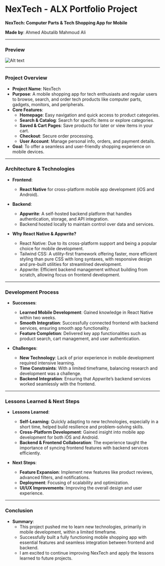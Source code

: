 
# **NexTech - ALX Portfolio Project**
**NexTech: Computer Parts & Tech Shopping App for Mobile**

**Made by**: Ahmed Abutalib Mahmoud Ali



---
### **Preview**

![Alt text]('assets/images/phonecutout.png')

---
### **Project Overview**
- **Project Name**: NexTech
- **Purpose**: A mobile shopping app for tech enthusiasts and regular users to browse, search, and order tech products like computer parts, gadgets, monitors, and peripherals.
- **Core Features**:
  - **Homepage**: Easy navigation and quick access to product categories.
  - **Search & Catalog**: Search for specific items or explore categories.
  - **Saved & Cart Pages**: Save products for later or view items in your cart.
  - **Checkout**: Secure order processing.
  - **User Account**: Manage personal info, orders, and payment details.
- **Goal**: To offer a seamless and user-friendly shopping experience on mobile devices.

---

### **Architecture & Technologies**
- **Frontend**:
  - **React Native** for cross-platform mobile app development (iOS and Android).
- **Backend**:
  - **Appwrite**: A self-hosted backend platform that handles authentication, storage, and API integration.
  - Backend hosted locally to maintain control over data and services.

- **Why React Native & Appwrite?**
  - React Native: Due to its cross-platform support and being a popular choice for mobile development.
  - Tailwind CSS: A utility-first framework offering faster, more efficient styling than pure CSS with long syntaxes, with responsive design and pre-built utilities for streamlined development.
  - Appwrite: Efficient backend management without building from scratch, allowing focus on frontend development.

---

### **Development Process**
- **Successes**:
  - **Learned Mobile Development**: Gained knowledge in React Native within two weeks.
  - **Smooth Integration**: Successfully connected frontend with backend services, ensuring smooth app functionality.
  - **Feature Completion**: Delivered key app functionalities such as product search, cart management, and user authentication.

- **Challenges**:
  - **New Technology**: Lack of prior experience in mobile development required intensive learning.
  - **Time Constraints**: With a limited timeframe, balancing research and development was a challenge.
  - **Backend Integration**: Ensuring that Appwrite’s backend services worked seamlessly with the frontend.


---

### **Lessons Learned & Next Steps**
- **Lessons Learned**:
  - **Self-Learning**: Quickly adapting to new technologies, especially in a short time, helped build resilience and problem-solving skills.
  - **Cross-Platform Development**: Gained insight into mobile app development for both iOS and Android.
  - **Backend & Frontend Collaboration**: The experience taught the importance of syncing frontend features with backend services efficiently.

- **Next Steps**:
  - **Feature Expansion**: Implement new features like product reviews, advanced filters, and notifications.
  - **Deployment**: Focusing of scalability and optimization.
  - **UI/UX Improvements**: Improving the overall design and user experience.

---

### **Conclusion**
- **Summary**:
  - This project pushed me to learn new technologies, primarily in mobile development, within a limited timeframe.
  - Successfully built a fully functioning mobile shopping app with essential features and seamless integration between frontend and backend.
  - I am excited to continue improving NexTech and apply the lessons learned to future projects.
